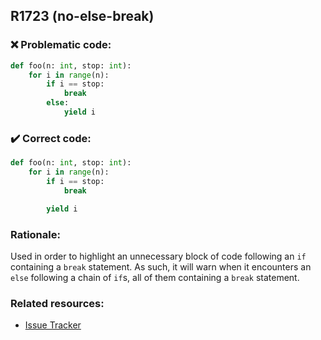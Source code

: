 ## R1723 (no-else-break)

### :x: Problematic code:

```python
def foo(n: int, stop: int):
    for i in range(n):
        if i == stop:
            break
        else:
            yield i
```

### :heavy_check_mark: Correct code:

```python
def foo(n: int, stop: int):
    for i in range(n):
        if i == stop:
            break

        yield i
```

### Rationale:

Used in order to highlight an unnecessary block of code following an `if`
containing a `break` statement. As such, it will warn when it encounters an
`else` following a chain of `if`s, all of them containing a `break` statement.

### Related resources:

- [Issue Tracker](https://github.com/PyCQA/pylint/issues?q=is%3Aissue+%22no-else-break%22+OR+%22R1723%22)
